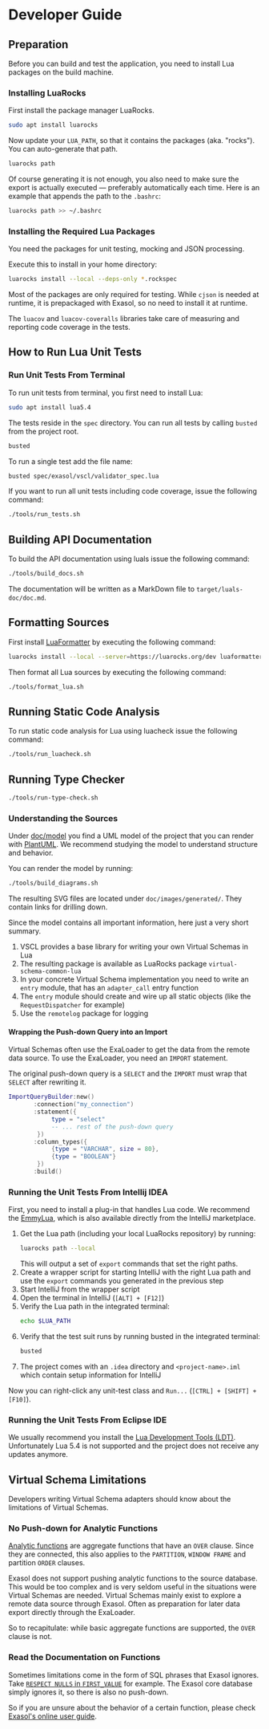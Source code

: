 # Developer Guide

## Preparation

Before you can build and test the application, you need to install Lua packages on the build machine.

### Installing LuaRocks

First install the package manager LuaRocks.

```bash
sudo apt install luarocks
```

Now update your `LUA_PATH`, so that it contains the packages (aka. "rocks"). You can auto-generate that path.

```bash
luarocks path
```

Of course generating it is not enough, you also need to make sure the export is actually executed &mdash; preferably automatically each time. Here is an example that appends the path to the `.bashrc`:

```bash
luarocks path >> ~/.bashrc
```

### Installing the Required Lua Packages

You need the packages for unit testing, mocking and JSON processing.

Execute this to install in your home directory:

```bash
luarocks install --local --deps-only *.rockspec
```

Most of the packages are only required for testing. While `cjson` is needed at runtime, it is prepackaged with Exasol, so no need to install it at runtime.

The `luacov` and `luacov-coveralls` libraries take care of measuring and reporting code coverage in the tests.

## How to Run Lua Unit Tests

### Run Unit Tests From Terminal

To run unit tests from terminal, you first need to install Lua:

```bash
sudo apt install lua5.4
```

The tests reside in the `spec` directory. You can run all tests by calling `busted` from the project root.

```bash
busted
```

To run a single test add the file name:

```bash
busted spec/exasol/vscl/validator_spec.lua
```

If you want to run all unit tests including code coverage, issue the following command:

```bash
./tools/run_tests.sh
```

## Building API Documentation

To build the API documentation using luals issue the following command:

```bash
./tools/build_docs.sh
```

The documentation will be written as a MarkDown file to `target/luals-doc/doc.md`.

## Formatting Sources

First install [LuaFormatter](https://github.com/Koihik/LuaFormatter) by executing the following command:

```bash
luarocks install --local --server=https://luarocks.org/dev luaformatter
```

Then format all Lua sources by executing the following command:

```bash
./tools/format_lua.sh
```

## Running Static Code Analysis

To run static code analysis for Lua using luacheck issue the following command:

```bash
./tools/run_luacheck.sh
```

## Running Type Checker

```bash
./tools/run-type-check.sh
```

### Understanding the Sources

Under [doc/model](../model/) you find a UML model of the project that you can render with [PlantUML](https://plantuml.com/). We recommend studying the model to understand structure and behavior.

You can render the model by running:

```bash
./tools/build_diagrams.sh
```

The resulting SVG files are located under `doc/images/generated/`. They contain links for drilling down.

Since the model contains all important information, here just a very short summary.

1. VSCL provides a base library for writing your own Virtual Schemas in Lua
2. The resulting package is available as LuaRocks package `virtual-schema-common-lua`
3. In your concrete Virtual Schema implementation you need to write an `entry` module, that has an `adapter_call` entry function
4. The `entry` module should create and wire up all static objects (like the `RequestDispatcher` for example)
5. Use the `remotelog` package for logging

#### Wrapping the Push-down Query into an Import

Virtual Schemas often use the ExaLoader to get the data from the remote data source. To use the ExaLoader, you need an `IMPORT` statement.

The original push-down query is a `SELECT` and the `IMPORT` must wrap that `SELECT` after rewriting it.

```lua
ImportQueryBuilder:new()
       :connection("my_connection")
       :statement({
            type = "select"
            -- ... rest of the push-down query
        })
       :column_types({
            {type = "VARCHAR", size = 80},
            {type = "BOOLEAN"}
        })
       :build()
```

### Running the Unit Tests From Intellij IDEA

First, you need to install a plug-in that handles Lua code. We recommend the [EmmyLua](https://github.com/EmmyLua/IntelliJ-EmmyLua), which is also available directly from the IntelliJ marketplace. 

1. Get the Lua path (including your local LuaRocks repository) by running:
    ```bash
    luarocks path --local
    ```
   This will output a set of `export` commands that set the right paths.
2. Create a wrapper script for starting IntelliJ with the right Lua path and use the `export` commands you generated in the previous step
3. Start IntelliJ from the wrapper script
4. Open the terminal in IntelliJ (`[ALT] + [F12]`)
5. Verify the Lua path in the integrated terminal:
    ```bash
    echo $LUA_PATH
    ```
6. Verify that the test suit runs by running busted in the integrated terminal:
   ```bash
   busted
   ```
7. The project comes with an `.idea` directory and `<project-name>.iml` which contain setup information for IntelliJ
  
Now you can right-click any unit-test class and `Run...` (`[CTRL] + [SHIFT] + [F10]`).

### Running the Unit Tests From Eclipse IDE

We usually recommend you install the [Lua Development Tools (LDT)](https://www.eclipse.org/ldt/). Unfortunately Lua 5.4 is not supported and the project does not receive any updates anymore.

## Virtual Schema Limitations

Developers writing Virtual Schema adapters should know about the limitations of Virtual Schemas.

### No Push-down for Analytic Functions

[Analytic functions](https://docs.exasol.com/db/latest/sql_references/functions/analyticfunctions.htm) are aggregate functions that have an `OVER` clause. Since they are connected, this also applies to the `PARTITION`, `WINDOW FRAME` and partition `ORDER` clauses.  

Exasol does not support pushing analytic functions to the source database. This would be too complex and is very seldom useful in the situations were Virtual Schemas are needed. Virtual Schemas mainly exist to explore a remote data source through Exasol. Often as preparation for later data export directly through the ExaLoader.

So to recapitulate: while basic aggregate functions are supported, the `OVER` clause is not.

### Read the Documentation on Functions

Sometimes limitations come in the form of SQL phrases that Exasol ignores. Take [`RESPECT NULLS` in `FIRST_VALUE`](https://docs.exasol.com/db/latest/sql_references/functions/alphabeticallistfunctions/first_value.htm) for example. The Exasol core database simply ignores it, so there is also no push-down.

So if you are unsure about the behavior of a certain function, please check [Exasol's online user guide](https://docs.exasol.com/db/latest/sql_references/functions/built-in_functions.htm).
